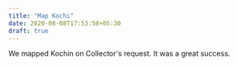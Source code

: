 ```yaml
---
title: "Map Kochi"
date: 2020-08-08T17:53:58+05:30
draft: true
---
```


We mapped Kochin on Collector's request.
It was a great success.